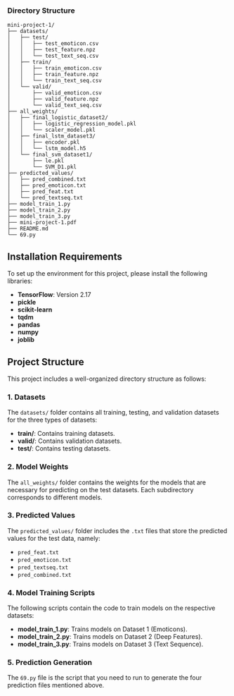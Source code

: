 ### Directory Structure
```
mini-project-1/
├── datasets/
│   ├── test/
│   │   ├── test_emoticon.csv
│   │   ├── test_feature.npz
│   │   └── test_text_seq.csv
│   ├── train/
│   │   ├── train_emoticon.csv
│   │   ├── train_feature.npz
│   │   └── train_text_seq.csv
│   └── valid/
│       ├── valid_emoticon.csv
│       ├── valid_feature.npz
│       └── valid_text_seq.csv
├── all_weights/
│   ├── final_logistic_dataset2/
│   │   ├── logistic_regression_model.pkl
│   │   └── scaler_model.pkl
│   ├── final_lstm_dataset3/
│   │   ├── encoder.pkl
│   │   └── lstm_model.h5
│   └── final_svm_dataset1/
│       ├── le.pkl
│       └── SVM_D1.pkl
├── predicted_values/
│   ├── pred_combined.txt
│   ├── pred_emoticon.txt
│   ├── pred_feat.txt
│   └── pred_textseq.txt
├── model_train_1.py
├── model_train_2.py
├── model_train_3.py
├── mini-project-1.pdf
├── README.md
└── 69.py
```

## Installation Requirements

To set up the environment for this project, please install the following libraries:

- **TensorFlow**: Version 2.17
- **pickle**
- **scikit-learn**
- **tqdm**
- **pandas**
- **numpy**
- **joblib**

## Project Structure

This project includes a well-organized directory structure as follows:

### 1. Datasets

The `datasets/` folder contains all training, testing, and validation datasets for the three types of datasets:

- **train/**: Contains training datasets.
- **valid/**: Contains validation datasets.
- **test/**: Contains testing datasets.

### 2. Model Weights

The `all_weights/` folder contains the weights for the models that are necessary for predicting on the test datasets. Each subdirectory corresponds to different models.

### 3. Predicted Values

The `predicted_values/` folder includes the `.txt` files that store the predicted values for the test data, namely:
- `pred_feat.txt`
- `pred_emoticon.txt`
- `pred_textseq.txt`
- `pred_combined.txt`

### 4. Model Training Scripts

The following scripts contain the code to train models on the respective datasets:

- **model_train_1.py**: Trains models on Dataset 1 (Emoticons).
- **model_train_2.py**: Trains models on Dataset 2 (Deep Features).
- **model_train_3.py**: Trains models on Dataset 3 (Text Sequence).

### 5. Prediction Generation

The `69.py` file is the script that you need to run to generate the four prediction files mentioned above.
